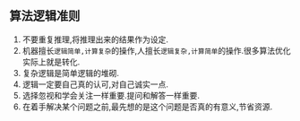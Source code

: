 ## 算法逻辑准则

1. 不要重复推理,将推理出来的结果作为设定.
2. 机器擅长`逻辑简单,计算复杂`的操作,人擅长`逻辑复杂,计算简单`的操作.很多算法优化实际上就是转化.
3. 复杂逻辑是简单逻辑的堆砌.
4. 逻辑一定要自己真的认可,对自己诚实一点.
5. 选择忽视和学会关注一样重要.提问和解答一样重要.
6. 在着手解决某个问题之前,最先想的是这个问题是否真的有意义,节省资源.